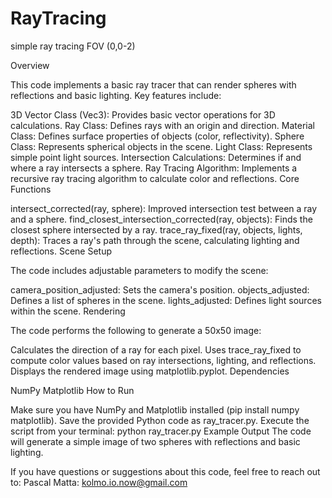 # RayTracing
simple ray tracing FOV (0,0-2)

Overview

This code implements a basic ray tracer that can render spheres with reflections and basic lighting. Key features include:

3D Vector Class (Vec3): Provides basic vector operations for 3D calculations.
Ray Class: Defines rays with an origin and direction.
Material Class: Defines surface properties of objects (color, reflectivity).
Sphere Class: Represents spherical objects in the scene.
Light Class: Represents simple point light sources.
Intersection Calculations: Determines if and where a ray intersects a sphere.
Ray Tracing Algorithm: Implements a recursive ray tracing algorithm to calculate color and reflections.
Core Functions

intersect_corrected(ray, sphere): Improved intersection test between a ray and a sphere.
find_closest_intersection_corrected(ray, objects): Finds the closest sphere intersected by a ray.
trace_ray_fixed(ray, objects, lights, depth): Traces a ray's path through the scene, calculating lighting and reflections.
Scene Setup

The code includes adjustable parameters to modify the scene:

camera_position_adjusted: Sets the camera's position.
objects_adjusted: Defines a list of spheres in the scene.
lights_adjusted: Defines light sources within the scene.
Rendering

The code performs the following to generate a 50x50 image:

Calculates the direction of a ray for each pixel.
Uses trace_ray_fixed to compute color values based on ray intersections, lighting, and reflections.
Displays the rendered image using matplotlib.pyplot.
Dependencies

NumPy
Matplotlib
How to Run

Make sure you have NumPy and Matplotlib installed (pip install numpy matplotlib).
Save the provided Python code as ray_tracer.py.
Execute the script from your terminal: python ray_tracer.py
Example Output
The code will generate a simple image of two spheres with reflections and basic lighting.

If you have questions or suggestions about this code, feel free to reach out to:
Pascal Matta: kolmo.io.now@gmail.com
